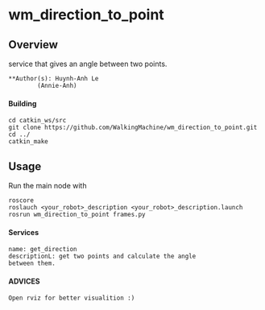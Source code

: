 # wm_direction_to_point

## Overview
service that gives an angle between two points.

    **Author(s): Huynh-Anh Le 
            (Annie-Anh)


#### Building

	cd catkin_ws/src
	git clone https://github.com/WalkingMachine/wm_direction_to_point.git
	cd ../
	catkin_make

## Usage
Run the main node with

    roscore
    roslauch <your_robot>_description <your_robot>_description.launch
	rosrun wm_direction_to_point frames.py
	
#### Services

    name: get_direction
    descriptionL: get two points and calculate the angle
    between them.

#### ADVICES

    Open rviz for better visualition :)
